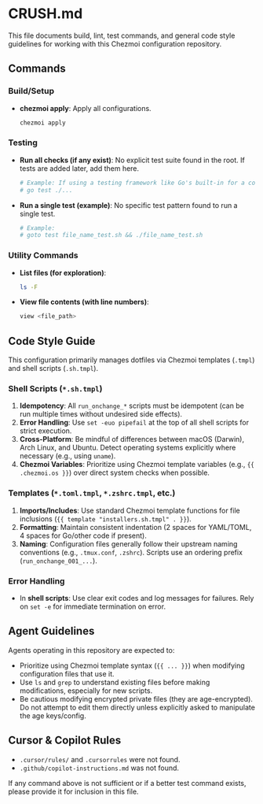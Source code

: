 # CRUSH.md

This file documents build, lint, test commands, and general code style guidelines for working with this Chezmoi configuration repository.

## Commands

### Build/Setup
*   **chezmoi apply**: Apply all configurations.
    ```bash
    chezmoi apply
    ```

### Testing
*   **Run all checks (if any exist)**: No explicit test suite found in the root. If tests are added later, add them here.
    ```bash
    # Example: If using a testing framework like Go's built-in for a configuration utility:
    # go test ./...
    ```
*   **Run a single test (example)**: No specific test pattern found to run a single test.
    ```bash
    # Example:
    # goto test file_name_test.sh && ./file_name_test.sh
    ```

### Utility Commands
*   **List files (for exploration)**:
    ```bash
    ls -F
    ```
*   **View file contents (with line numbers)**:
    ```bash
    view <file_path>
    ```

## Code Style Guide

This configuration primarily manages dotfiles via Chezmoi templates (`.tmpl`) and shell scripts (`.sh.tmpl`).

### Shell Scripts (`*.sh.tmpl`)
1.  **Idempotency**: All `run_onchange_*` scripts must be idempotent (can be run multiple times without undesired side effects).
2.  **Error Handling**: Use `set -euo pipefail` at the top of all shell scripts for strict execution.
3.  **Cross-Platform**: Be mindful of differences between macOS (Darwin), Arch Linux, and Ubuntu. Detect operating systems explicitly where necessary (e.g., using `uname`).
4.  **Chezmoi Variables**: Prioritize using Chezmoi template variables (e.g., `{{ .chezmoi.os }}`) over direct system checks when possible.

### Templates (`*.toml.tmpl`, `*.zshrc.tmpl`, etc.)
1.  **Imports/Includes**: Use standard Chezmoi template functions for file inclusions (`{{ template "installers.sh.tmpl" . }}`).
2.  **Formatting**: Maintain consistent indentation (2 spaces for YAML/TOML, 4 spaces for Go/other code if present).
3.  **Naming**: Configuration files generally follow their upstream naming conventions (e.g., `.tmux.conf`, `.zshrc`). Scripts use an ordering prefix (`run_onchange_001_...`).

### Error Handling
*   In **shell scripts**: Use clear exit codes and log messages for failures. Rely on `set -e` for immediate termination on error.

## Agent Guidelines

Agents operating in this repository are expected to:
*   Prioritize using Chezmoi template syntax (`{{ ... }}`) when modifying configuration files that use it.
*   Use `ls` and `grep` to understand existing files before making modifications, especially for new scripts.
*   Be cautious modifying encrypted private files (they are age-encrypted). Do not attempt to edit them directly unless explicitly asked to manipulate the age keys/config.

## Cursor & Copilot Rules

*   `.cursor/rules/` and `.cursorrules` were not found.
*   `.github/copilot-instructions.md` was not found.

If any command above is not sufficient or if a better test command exists, please provide it for inclusion in this file.
